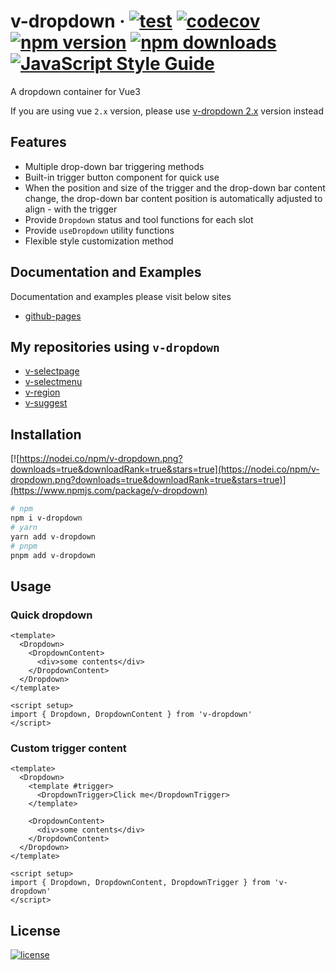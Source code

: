 # v-dropdown &middot; [![test](https://github.com/TerryZ/v-dropdown/actions/workflows/npm-publish.yml/badge.svg?branch=master)](https://github.com/TerryZ/v-dropdown/actions/workflows/npm-publish.yml) [![codecov](https://codecov.io/gh/TerryZ/v-dropdown/branch/master/graph/badge.svg?token=veg52RGaZg)](https://codecov.io/gh/TerryZ/v-dropdown) [![npm version](https://img.shields.io/npm/v/v-dropdown.svg)](https://www.npmjs.com/package/v-dropdown) [![npm downloads](https://img.shields.io/npm/dy/v-dropdown.svg)](https://www.npmjs.com/package/v-dropdown) [![JavaScript Style Guide](https://img.shields.io/badge/code_style-standard-brightgreen.svg)](https://standardjs.com)

A dropdown container for Vue3

If you are using vue `2.x` version, please use [v-dropdown 2.x](https://github.com/TerryZ/v-dropdown/tree/dev-vue-2) version instead

## Features

- Multiple drop-down bar triggering methods
- Built-in trigger button component for quick use
- When the position and size of the trigger and the drop-down bar content change, the drop-down bar content position is automatically adjusted to align - with the trigger
- Provide `Dropdown` status and tool functions for each slot
- Provide `useDropdown` utility functions
- Flexible style customization method

## Documentation and Examples

Documentation and examples please visit below sites

- [github-pages](https://terryz.github.io/docs-vue3/dropdown/)

## My repositories using `v-dropdown`

- [v-selectpage](https://github.com/TerryZ/v-selectpage)
- [v-selectmenu](https://github.com/TerryZ/v-selectmenu)
- [v-region](https://github.com/TerryZ/v-region)
- [v-suggest](https://github.com/TerryZ/v-suggest)

## Installation

[![https://nodei.co/npm/v-dropdown.png?downloads=true&downloadRank=true&stars=true](https://nodei.co/npm/v-dropdown.png?downloads=true&downloadRank=true&stars=true)](https://www.npmjs.com/package/v-dropdown)

```sh
# npm
npm i v-dropdown
# yarn
yarn add v-dropdown
# pnpm
pnpm add v-dropdown
```

## Usage

### Quick dropdown

```vue
<template>
  <Dropdown>
    <DropdownContent>
      <div>some contents</div>
    </DropdownContent>
  </Dropdown>
</template>

<script setup>
import { Dropdown, DropdownContent } from 'v-dropdown'
</script>
```

### Custom trigger content

```vue
<template>
  <Dropdown>
    <template #trigger>
      <DropdownTrigger>Click me</DropdownTrigger>
    </template>

    <DropdownContent>
      <div>some contents</div>
    </DropdownContent>
  </Dropdown>
</template>

<script setup>
import { Dropdown, DropdownContent, DropdownTrigger } from 'v-dropdown'
</script>
```

## License

[![license](https://img.shields.io/badge/license-MIT-brightgreen.svg)](https://mit-license.org/)
